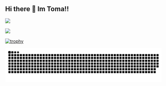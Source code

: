 ## Hi there 👋 Im Toma!!

<p align="left">
  <a href="https://github.com/toma1128">
    <img height="20" src="https://komarev.com/ghpvc/?username=toma1128" />
</p>

<!-- 言語の割合 -->
![](https://github-readme-stats.vercel.app/api/top-langs/?username=toma1128&layout=compact)

<!--トロフィー -->
[![trophy](https://github-profile-trophy.vercel.app/?username=toma1128&theme=onedark)](https://github.com/ryo-ma/github-profile-trophy)

<!-- ヘビちゃん -->
![](https://raw.githubusercontent.com/toma1128/toma1128/output/github-contribution-grid-snake.svg)

